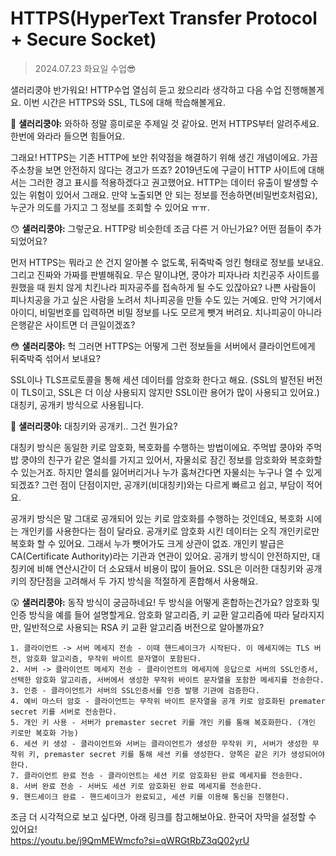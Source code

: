 # HTTPS(HyperText Transfer Protocol + Secure Socket)

> 2024.07.23 화요일 수업😎

샐러리쿵야 반가워요! HTTP수업 열심히 듣고 왔으리라 생각하고 다음 수업 진행해볼게요. 이번 시간은 HTTPS와 SSL, TLS에 대해 학습해볼게요. 

🤔 **샐러리쿵야:** 와하하 정말 흥미로운 주제일 것 같아요. 먼저 HTTPS부터 알려주세요. 한번에 와라라 들으면 힘들어요.

그래요! HTTPS는 기존 HTTP에 보안 취약점을 해결하기 위해 생긴 개념이에요.
가끔 주소창을 보면 안전하지 않다는 경고가 뜨죠? 2019년도에 구글이 HTTP 사이트에 대해서는 그러한 경고 표시를 적용하겠다고 권고했어요.
HTTP는 데이터 유출이 발생할 수 있는 위험이 있어서 그래요. 만약 노출되면 안 되는 정보를 전송하면(비밀번호처럼요), 누군가 의도를 가지고 그 정보를 조회할 수 있어요 ㅠㅠ.

😯 **샐러리쿵야:** 그렇군요. HTTP랑 비슷한데 조금 다른 거 아닌가요? 어떤 점들이 추가되었어요?

먼저 HTTPS는 뭐라고 쓴 건지 알아볼 수 없도록, 뒤죽박죽 엉킨 형태로 정보를 보내요.
그리고 진짜와 가짜를 판별해줘요. 무슨 말이냐면, 쿵야가 피자나라 치킨공주 사이트를 원했을 때
원치 않게 치킨나라 피자공주를 접속하게 될 수도 있잖아요? 나쁜 사람들이 피나치공을 가고 싶은 사람을 노려서 치나피공을 만들 수도 있는 거예요.
만약 거기에서 아이디, 비밀번호를 입력하면 비밀 정보를 나도 모르게 뺏겨 버려요.
치나피공이 아니라 은행같은 사이트면 더 큰일이겠죠?

😳 **샐러리쿵야:** 헉 그러면 HTTPS는 어떻게 그런 정보들을 서버에서 클라이언트에게 뒤죽박죽 섞어서 보내요?

SSL이나 TLS프로토콜을 통해 세션 데이터를 암호화 한다고 해요.
(SSL의 발전된 버전이 TLS이고, SSL은 더 이상 사용되지 않지만 SSL이란 용어가 많이 사용되고 있어요.)
대칭키, 공개키 방식으로 사용됩니다.

🤔 **샐러리쿵야:** 대칭키와 공개키.. 그건 뭔가요?

대칭키 방식은 동일한 키로 암호화, 복호화를 수행하는 방법이에요.
주먹밥 쿵야와 주먹밥 쿵야의 친구가 같은 열쇠를 가지고 있어서, 자물쇠로 잠긴 정보를 암호화와 복호화할 수 있는거죠.
하지만 열쇠를 잃어버리거나 누가 훔쳐간다면 자물쇠는 누구나 열 수 있게 되겠죠?
그런 점이 단점이지만, 공개키(비대칭키)와는 다르게 빠르고 쉽고, 부담이 적어요.

공개키 방식은 말 그대로 공개되어 있는 키로 암호화를 수행하는 것인데요,
복호화 시에는 개인키를 사용한다는 점이 달라요. 공개키로 암호화 시킨 데이터는 오직 개인키로만 복호화 할 수 있어요.
그래서 누가 뺏어가도 크게 상관이 없죠. 개인키 발급은 CA(Certificate Authority)라는 기관과 연관이 있어요.
공개키 방식이 안전하지만, 대칭키에 비해 연산시간이 더 소요돼서 비용이 많이 들어요.
SSL은 이러한 대칭키와 공개키의 장단점을 고려해서 두 가지 방식을 적절하게 혼합해서 사용해요.

😲​ **샐러리쿵야:** 동작 방식이 궁금하네요! 두 방식을 어떻게 혼합하는건가요?
암호화 및 인증 방식을 예를 들어 설명할게요.
암호화 알고리즘, 키 교환 알고리즘에 따라 달라지지만, 일반적으로 사용되는 RSA 키 교환 알고리즘 버전으로 알아볼까요?

```
1. 클라이언트 -> 서버 메세지 전송 - 이때 핸드셰이크가 시작된다. 이 메세지에는 TLS 버전, 암호화 알고리즘, 무작위 바이트 문자열이 포함된다.
2. 서버 -> 클라이언트 메세지 전송 - 클라이언트의 메세지에 응답으로 서버의 SSL인증서, 선택한 암호화 알고리즘, 서버에서 생성한 무작위 바이트 문자열을 포함한 메세지를 전송한다.
3. 인증 - 클라이언트가 서버의 SSL인증서를 인증 발행 기관에 검증한다. 
4. 예비 마스터 암호 - 클라이언트는 무작위 바이트 문자열을 공개 키로 암호화된 premater secret 키를 서버로 전송한다.
5. 개인 키 사용 - 서버가 premaster secret 키를 개인 키를 통해 복호화한다. (개인 키로만 복호화 가능)
6. 세션 키 생성 - 클라이언트와 서버는 클라이언트가 생성한 무작위 키, 서버가 생성한 무작위 키, premaster secret 키를 통해 세션 키를 생성한다. 양쪽은 같은 키가 생성되어야 한다.
7. 클라이언트 완료 전송 - 클라이언트는 세션 키로 암호화된 완료 메세지를 전송한다.
8. 서버 완료 전송 - 서버도 세션 키로 암호화된 완료 메세지를 전송한다.
9. 핸드셰이크 완료 - 핸드셰이크가 완료되고, 세션 키를 이용해 통신을 진행한다.
```

조금 더 시각적으로 보고 싶다면, 아래 링크를 참고해보아요. 한국어 자막을 설정할 수 있어요!</br>
https://youtu.be/j9QmMEWmcfo?si=qWRGtRbZ3qQ02yrU
